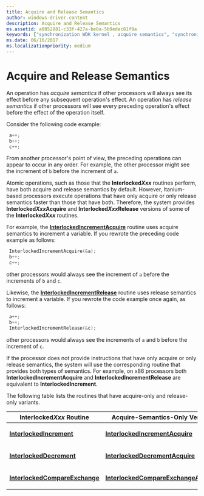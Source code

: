 ```yaml
---
title: Acquire and Release Semantics
author: windows-driver-content
description: Acquire and Release Semantics
ms.assetid: a0852881-c33f-427a-be8a-5b9edac81f9a
keywords: ["synchronization WDK kernel , acquire semantics", "synchronization WDK kernel , release semantics", "acquire semantics WDK kernel", "release semantics WDK kernel", "semantics WDK kernel"]
ms.date: 06/16/2017
ms.localizationpriority: medium
---
```


# Acquire and Release Semantics





An operation has *acquire semantics* if other processors will always see its effect before any subsequent operation's effect. An operation has *release semantics* if other processors will see every preceding operation's effect before the effect of the operation itself.

Consider the following code example:

```cpp
 a++;
 b++;
 c++;
```

From another processor's point of view, the preceding operations can appear to occur in any order. For example, the other processor might see the increment of `b` before the increment of `a`.

Atomic operations, such as those that the **Interlocked*Xxx*** routines perform, have both acquire and release semantics by default. However, Itanium-based processors execute operations that have only acquire or only release semantics faster than those that have both. Therefore, the system provides **Interlocked*Xxx*Acquire** and **Interlocked*Xxx*Release** versions of some of the **Interlocked*Xxx*** routines.

For example, the [**InterlockedIncrementAcquire**](https://msdn.microsoft.com/library/windows/hardware/ff547916) routine uses acquire semantics to increment a variable. If you rewrote the preceding code example as follows:

```cpp
 InterlockedIncrementAcquire(&a);
 b++;
 c++;
```

other processors would always see the increment of `a` before the increments of `b` and `c`.

Likewise, the [**InterlockedIncrementRelease**](https://msdn.microsoft.com/library/windows/hardware/ff547919) routine uses release semantics to increment a variable. If you rewrote the code example once again, as follows:

```cpp
 a++;
 b++;
 InterlockedIncrementRelease(&c);
```

other processors would always see the increments of `a` and `b` before the increment of `c`.

If the processor does not provide instructions that have only acquire or only release semantics, the system will use the corresponding routine that provides both types of semantics. For example, on x86 processors both **InterlockedIncrementAcquire** and **InterlockedIncrementRelease** are equivalent to **InterlockedIncrement**.

The following table lists the routines that have acquire-only and release-only variants.

<table>
<colgroup>
<col width="33%" />
<col width="33%" />
<col width="33%" />
</colgroup>
<thead>
<tr class="header">
<th>Interlocked<em>Xxx</em> Routine</th>
<th>Acquire-Semantics-Only Version</th>
<th>Release-Semantics-Only Version</th>
</tr>
</thead>
<tbody>
<tr class="odd">
<td><p><a href="https://msdn.microsoft.com/library/windows/hardware/ff547910" data-raw-source="[&lt;strong&gt;InterlockedIncrement&lt;/strong&gt;](https://msdn.microsoft.com/library/windows/hardware/ff547910)"><strong>InterlockedIncrement</strong></a></p></td>
<td><p><a href="https://msdn.microsoft.com/library/windows/hardware/ff547916" data-raw-source="[&lt;strong&gt;InterlockedIncrementAcquire&lt;/strong&gt;](https://msdn.microsoft.com/library/windows/hardware/ff547916)"><strong>InterlockedIncrementAcquire</strong></a></p></td>
<td><p><a href="https://msdn.microsoft.com/library/windows/hardware/ff547919" data-raw-source="[&lt;strong&gt;InterlockedIncrementRelease&lt;/strong&gt;](https://msdn.microsoft.com/library/windows/hardware/ff547919)"><strong>InterlockedIncrementRelease</strong></a></p></td>
</tr>
<tr class="even">
<td><p><a href="https://msdn.microsoft.com/library/windows/hardware/ff547871" data-raw-source="[&lt;strong&gt;InterlockedDecrement&lt;/strong&gt;](https://msdn.microsoft.com/library/windows/hardware/ff547871)"><strong>InterlockedDecrement</strong></a></p></td>
<td><p><a href="https://msdn.microsoft.com/library/windows/hardware/ff547875" data-raw-source="[&lt;strong&gt;InterlockedDecrementAcquire&lt;/strong&gt;](https://msdn.microsoft.com/library/windows/hardware/ff547875)"><strong>InterlockedDecrementAcquire</strong></a></p></td>
<td><p><a href="https://msdn.microsoft.com/library/windows/hardware/ff547883" data-raw-source="[&lt;strong&gt;InterlockedDecrementRelease&lt;/strong&gt;](https://msdn.microsoft.com/library/windows/hardware/ff547883)"><strong>InterlockedDecrementRelease</strong></a></p></td>
</tr>
<tr class="odd">
<td><p><a href="https://msdn.microsoft.com/library/windows/hardware/ff547853" data-raw-source="[&lt;strong&gt;InterlockedCompareExchange&lt;/strong&gt;](https://msdn.microsoft.com/library/windows/hardware/ff547853)"><strong>InterlockedCompareExchange</strong></a></p></td>
<td><p><a href="https://msdn.microsoft.com/library/windows/hardware/ff547857" data-raw-source="[&lt;strong&gt;InterlockedCompareExchangeAcquire&lt;/strong&gt;](https://msdn.microsoft.com/library/windows/hardware/ff547857)"><strong>InterlockedCompareExchangeAcquire</strong></a></p></td>
<td><p><a href="https://msdn.microsoft.com/library/windows/hardware/ff547867" data-raw-source="[&lt;strong&gt;InterlockedCompareExchangeRelease&lt;/strong&gt;](https://msdn.microsoft.com/library/windows/hardware/ff547867)"><strong>InterlockedCompareExchangeRelease</strong></a></p></td>
</tr>
</tbody>
</table>

 

 

 




